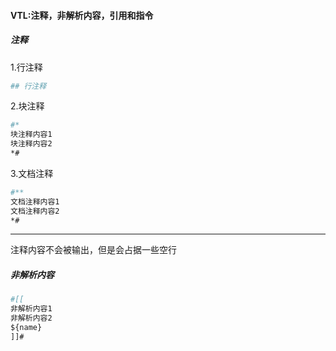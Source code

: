 #### VTL:注释，非解析内容，引用和指令

##### 注释
1.行注释
```apache
## 行注释
```
2.块注释
```apache
#*
块注释内容1
块注释内容2
*#
```
3.文档注释
```apache
#**
文档注释内容1
文档注释内容2
*#
```

***
注释内容不会被输出，但是会占据一些空行

##### 非解析内容
```apache
#[[
非解析内容1
非解析内容2
${name}
]]#
```